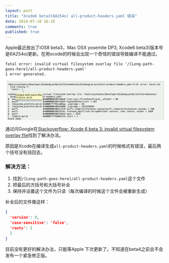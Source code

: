 ```yaml
---
layout: post
title: "Xcode6 beta3(6A254o) all-product-headers.yaml 错误"
date: 2014-07-10 16:16
comments: true
published: true
---
```


Apple最近放出了iOS8 beta3，Mac OSX yosemite DP3, Xcode6 beta3(版本号是6A254o)更新。在用xcode的时候会出现一个奇怪的错误导致编译不能通过。

```
fatal error: invalid virtual filesystem overlay file '/[Long-path-goes-here]/all-product-headers.yaml'
1 error generated.
```

![xcode6 beta3 bug](/images/xcode-beta3-bug.png)

<!-- more -->

通过问Google在[Stackoverflow: Xcode 6 beta 3: invalid virtual filesystem overlay file][stackoverflow]找到了解决办法。

原因是Xcode在编译生成`all-product-headers.yaml`的时候格式有错误，最后两个括号没有括回去。

### 解决方法：

1. 找到`/[Long-path-goes-here]/all-product-headers.yaml`这个文件
2. 把最后的方括号和大括号补全
3. 保持并设置这个文件为只读（每次编译的时候这个文件会被重新生成）

补全后的文件像这样：

```json
{
  'version': 0,
  'case-sensitive': 'false',
  'roots': [
  ]
}
```

目前没有更好的解决办法，只能等Apple 下次更新了。不知道在beta4之前会不会发布一个紧急修正版。

[stackoverflow]: https://stackoverflow.com/questions/24622650/xcode-6-beta-3-invalid-virtual-filesystem-overlay-file